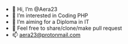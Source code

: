 - 👋 Hi, I’m @Aera23
- 👀 I’m interested in Coding PHP
- 🌱 I’m aiming for a Diploma in IT
- 💞️ Feel free to share/clone/make pull request
- 📫 aera23@protonmail.com

<!---
Aera23/Aera23 is a ✨ special ✨ repository because its `README.md` (this file) appears on your GitHub profile.
You can click the Preview link to take a look at your changes.
--->
